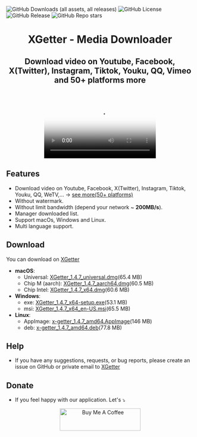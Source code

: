 <p align="center">

![GitHub Downloads (all assets, all releases)](https://img.shields.io/github/downloads/xgetter-team/xgetter/total)
![GitHub License](https://img.shields.io/github/license/xgetter-team/xgetter)
![GitHub Release](https://img.shields.io/github/v/release/xgetter-team/xgetter)
![GitHub Repo stars](https://img.shields.io/github/stars/xgetter-team/xgetter)



</p>

<h1 align="center"> XGetter - Media Downloader </h1>


<h2 align="center"> Download video on Youtube, Facebook, X(Twitter), Instagram, Tiktok, Youku, QQ, Vimeo and 50+ platforms more </h2>
<br/>
<p align="center">
<video src="https://github.com/user-attachments/assets/7a6af3db-c7eb-476f-bf34-a68e96e973a4" controls poster="https://github.com/user-attachments/assets/74b83224-43ec-401f-bc0b-46ea2ce600bb">
</video>
</p>




## Features

- Download video on Youtube, Facebook, X(Twitter), Instagram, Tiktok, Youku, QQ, WeTV,... → [see more(50+ platforms)](https://xgetter.com/support_platforms)
- Without watermark.
- Without limit bandwidth (depend your network ~ **200MB/s**).
- Manager downloaded list.
- Support macOs, Windows and Linux.
- Multi language support.

## Download


You can download on [XGetter](https://xgetter.com/)


- **macOS**:
    - Universal:  [XGetter_1.4.7_universal.dmg](https://github.com/xgetter-team/xgetter/releases/download/1.4.8/XGetter_1.4.8_universal.dmg)(65.4 MB)
    - Chip M (aarch): [XGetter_1.4.7_aarch64.dmg](https://github.com/xgetter-team/xgetter/releases/download/1.4.8/XGetter_1.4.8_aarch64.dmg)(60.5 MB)
    - Chip Intel: [XGetter_1.4.7_x64.dmg](https://github.com/xgetter-team/xgetter/releases/download/1.4.8/XGetter_1.4.8_x64.dmg)(60.6 MB)
- **Windows**:
    - exe: [XGetter_1.4.7_x64-setup.exe](https://github.com/xgetter-team/xgetter/releases/download/1.4.8/XGetter_1.4.8_x64-setup.exe)(53.1 MB)
    - msi: [XGetter_1.4.7_x64_en-US.msi](https://github.com/xgetter-team/xgetter/releases/download/1.4.8/XGetter_1.4.8_x64_en-US.msi)(65.5 MB)
- **Linux**:
    - AppImage: [x-getter_1.4.7_amd64.AppImage](https://github.com/xgetter-team/xgetter/releases/download/1.4.8/x-getter_1.4.8_amd64.AppImage)(146 MB)
    - deb: [x-getter_1.4.7_amd64.deb](https://github.com/xgetter-team/xgetter/releases/download/1.4.8/x-getter_1.4.8_amd64.deb)(77.8 MB)

## Help

- If you have any suggestions, requests, or bug reports, please create an issue on GitHub or private email to [XGetter](mailto:support@xgetter.com)

## Donate

- If you feel happy with our application. Let's ⤵
<p align="Center">
<a href="https://xgetter.com/donate?utm_source=Xgetter_web" target="_blank"><img src="https://cdn.buymeacoffee.com/buttons/v2/default-yellow.png" alt="Buy Me A Coffee" style="height: 60px !important;width: 217px !important;" ></a>
</p>
